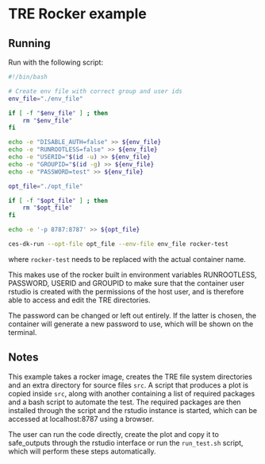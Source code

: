# TRE Rocker example

## Running

Run with the following script:

```bash
#!/bin/bash

# Create env file with correct group and user ids
env_file="./env_file"

if [ -f "$env_file" ] ; then
    rm "$env_file"
fi

echo -e "DISABLE_AUTH=false" >> ${env_file}
echo -e "RUNROOTLESS=false" >> ${env_file}
echo -e "USERID="$(id -u) >> ${env_file}
echo -e "GROUPID="$(id -g) >> ${env_file}
echo -e "PASSWORD=test" >> ${env_file}

opt_file="./opt_file"

if [ -f "$opt_file" ] ; then
	rm "$opt_file"
fi

echo -e '-p 8787:8787' >> ${opt_file}

ces-dk-run --opt-file opt_file --env-file env_file rocker-test
```

where `rocker-test` needs to be replaced with the actual container name.

This makes use of the rocker built in environment variables RUNROOTLESS, PASSWORD, USERID and GROUPID to make sure that the container user rstudio is created with the permissions of the host user, and is therefore able to access and edit the TRE directories.

The password can be changed or left out entirely. If the latter is chosen, the container will generate a new password to use, which will be shown on the terminal.

## Notes

This example takes a rocker image, creates the TRE file system directories and an extra directory for source files `src`. A script that produces a plot is copied inside `src`, along with another containing a list of required packages and a bash script to automate the test. The required packages are then installed through the script and the rstudio instance is started, which can be accessed at localhost:8787 using a browser.

The user can run the code directly, create the plot and copy it to safe_outputs through the rstudio interface or run the `run_test.sh` script, which will perform these steps automatically.

